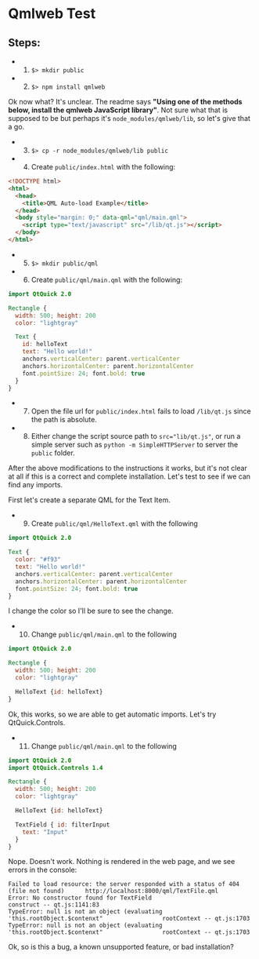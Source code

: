 # Qmlweb Test

## Steps:

- 1) `$> mkdir public`
- 2) `$> npm install qmlweb`

Ok now what?  It's unclear.  The readme says **"Using one of the methods below, install the qmlweb JavaScript library"**.  Not sure
what that is supposed to be but perhaps it's `node_modules/qmlweb/lib`, so let's give that a go.

- 3) `$> cp -r node_modules/qmlweb/lib public`
- 4) Create `public/index.html` with the following:

```html
<!DOCTYPE html>
<html>
  <head>
    <title>QML Auto-load Example</title>
  </head>
  <body style="margin: 0;" data-qml="qml/main.qml">
    <script type="text/javascript" src="/lib/qt.js"></script>
  </body>
</html>
```

- 5) `$> mkdir public/qml`
- 6) Create `public/qml/main.qml` with the following:

```qml
import QtQuick 2.0

Rectangle {
  width: 500; height: 200
  color: "lightgray"

  Text {
    id: helloText
    text: "Hello world!"
    anchors.verticalCenter: parent.verticalCenter
    anchors.horizontalCenter: parent.horizontalCenter
    font.pointSize: 24; font.bold: true
  }
}
```

- 7) Open the file url for `public/index.html` fails to load `/lib/qt.js` since the path is absolute.
- 8) Either change the script source path to `src="lib/qt.js"`, or run a simple server such as `python -m SimpleHTTPServer` to server the `public` folder.

After the above modifications to the instructions it works, but it's not clear at all if this is a correct and complete installation.
Let's test to see if we can find any imports.

First let's create a separate QML for the Text Item.

- 9) Create `public/qml/HelloText.qml` with the following

```qml
import QtQuick 2.0

Text {
  color: "#f93"
  text: "Hello world!"
  anchors.verticalCenter: parent.verticalCenter
  anchors.horizontalCenter: parent.horizontalCenter
  font.pointSize: 24; font.bold: true
} 
```

I change the color so I'll be sure to see the change.

- 10) Change `public/qml/main.qml` to the following

```qml
import QtQuick 2.0

Rectangle {
  width: 500; height: 200
  color: "lightgray"

  HelloText {id: helloText}
}
```

Ok, this works, so we are able to get automatic imports.  Let's try QtQuick.Controls.

- 11) Change `public/qml/main.qml` to the following

```qml
import QtQuick 2.0
import QtQuick.Controls 1.4

Rectangle {
  width: 500; height: 200
  color: "lightgray"

  HelloText {id: helloText}

  TextField { id: filterInput
    text: "Input"
  }
}
```

Nope.  Doesn't work.  Nothing is rendered in the web page, and we see errors in the console:

```
Failed to load resource: the server responded with a status of 404 (file not found)      http://localhost:8000/qml/TextFile.qml
Error: No constructor found for TextField                                                construct -- qt.js:1141:83
TypeError: null is not an object (evaluating 'this.rootObject.$contenxt"                 rootContext -- qt.js:1703
TypeError: null is not an object (evaluating 'this.rootObject.$contenxt"                 rootContext -- qt.js:1703
```

Ok, so is this a bug, a known unsupported feature, or bad installation?

